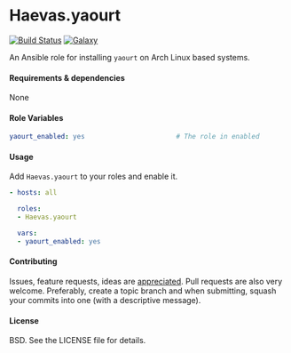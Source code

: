 Haevas.yaourt
===

[![Build Status](http://img.shields.io/travis/Haevas/Haevas.yaourt.svg?style=flat-square)](https://travis-ci.org/Haevas/Haevas.yaourt)
[![Galaxy](http://img.shields.io/badge/galaxy/Haevas.yaourt-blue.svg?style=flat-square)](https://galaxy.ansible.com/list#/roles/5797)

An Ansible role for installing `yaourt` on Arch Linux based systems.

#### Requirements & dependencies

None

#### Role Variables

```yaml
yaourt_enabled: yes                       # The role in enabled
```

#### Usage

Add `Haevas.yaourt` to your roles and enable it.

```yaml
- hosts: all

  roles:
  - Haevas.yaourt

  vars:
  - yaourt_enabled: yes
```

#### Contributing

Issues, feature requests, ideas are [appreciated](https://github.com/Haevas/Haevas.yaourt/issues). Pull requests are also very welcome. Preferably, create a topic branch and when submitting, squash your commits into one (with a descriptive message).

#### License

BSD. See the LICENSE file for details.
